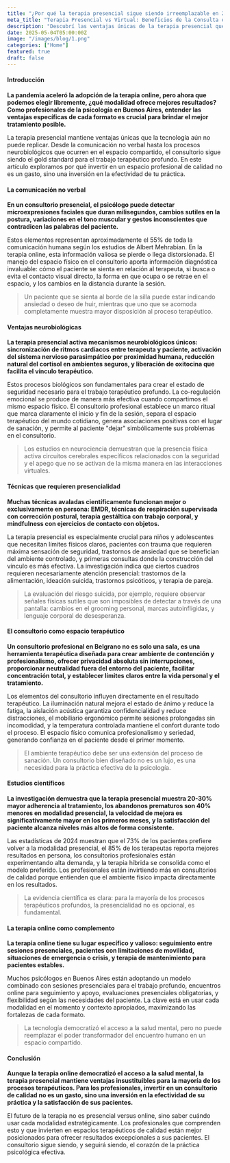 ```yaml
---
title: "¿Por qué la terapia presencial sigue siendo irreemplazable en 2025?"
meta_title: "Terapia Presencial vs Virtual: Beneficios de la Consulta en Consultorio"
description: "Descubrí las ventajas únicas de la terapia presencial que la tecnología no puede reemplazar. Guía completa para psicólogos y pacientes en Buenos Aires."
date: 2025-05-04T05:00:00Z
image: "/images/blog/1.png"
categories: ["Home"]
featured: true
draft: false
---
```


#### Introducción

**La pandemia aceleró la adopción de la terapia online, pero ahora que podemos elegir libremente, ¿qué modalidad ofrece mejores resultados? Como profesionales de la psicología en Buenos Aires, entender las ventajas específicas de cada formato es crucial para brindar el mejor tratamiento posible.**

La terapia presencial mantiene ventajas únicas que la tecnología aún no puede replicar. Desde la comunicación no verbal hasta los procesos neurobiológicos que ocurren en el espacio compartido, el consultorio sigue siendo el gold standard para el trabajo terapéutico profundo. En este artículo exploramos por qué invertir en un espacio profesional de calidad no es un gasto, sino una inversión en la efectividad de tu práctica.

#### La comunicación no verbal

**En un consultorio presencial, el psicólogo puede detectar microexpresiones faciales que duran milisegundos, cambios sutiles en la postura, variaciones en el tono muscular y gestos inconscientes que contradicen las palabras del paciente.**

Estos elementos representan aproximadamente el 55% de toda la comunicación humana según los estudios de Albert Mehrabian. En la terapia online, esta información valiosa se pierde o llega distorsionada. El manejo del espacio físico en el consultorio aporta información diagnóstica invaluable: cómo el paciente se sienta en relación al terapeuta, si busca o evita el contacto visual directo, la forma en que ocupa o se retrae en el espacio, y los cambios en la distancia durante la sesión.

> Un paciente que se sienta al borde de la silla puede estar indicando ansiedad o deseo de huir, mientras que uno que se acomoda completamente muestra mayor disposición al proceso terapéutico.

#### Ventajas neurobiológicas

**La terapia presencial activa mecanismos neurobiológicos únicos: sincronización de ritmos cardíacos entre terapeuta y paciente, activación del sistema nervioso parasimpático por proximidad humana, reducción natural del cortisol en ambientes seguros, y liberación de oxitocina que facilita el vínculo terapéutico.**

Estos procesos biológicos son fundamentales para crear el estado de seguridad necesario para el trabajo terapéutico profundo. La co-regulación emocional se produce de manera más efectiva cuando compartimos el mismo espacio físico. El consultorio profesional establece un marco ritual que marca claramente el inicio y fin de la sesión, separa el espacio terapéutico del mundo cotidiano, genera asociaciones positivas con el lugar de sanación, y permite al paciente "dejar" simbólicamente sus problemas en el consultorio.

> Los estudios en neurociencia demuestran que la presencia física activa circuitos cerebrales específicos relacionados con la seguridad y el apego que no se activan de la misma manera en las interacciones virtuales.

#### Técnicas que requieren presencialidad

**Muchas técnicas avaladas científicamente funcionan mejor o exclusivamente en persona: EMDR, técnicas de respiración supervisada con corrección postural, terapia gestáltica con trabajo corporal, y mindfulness con ejercicios de contacto con objetos.**

La terapia presencial es especialmente crucial para niños y adolescentes que necesitan límites físicos claros, pacientes con trauma que requieren máxima sensación de seguridad, trastornos de ansiedad que se benefician del ambiente controlado, y primeras consultas donde la construcción del vínculo es más efectiva. La investigación indica que ciertos cuadros requieren necesariamente atención presencial: trastornos de la alimentación, ideación suicida, trastornos psicóticos, y terapia de pareja.

> La evaluación del riesgo suicida, por ejemplo, requiere observar señales físicas sutiles que son imposibles de detectar a través de una pantalla: cambios en el grooming personal, marcas autoinfligidas, y lenguaje corporal de desesperanza.

#### El consultorio como espacio terapéutico

**Un consultorio profesional en Belgrano no es solo una sala, es una herramienta terapéutica diseñada para crear ambiente de contención y profesionalismo, ofrecer privacidad absoluta sin interrupciones, proporcionar neutralidad fuera del entorno del paciente, facilitar concentración total, y establecer límites claros entre la vida personal y el tratamiento.**

Los elementos del consultorio influyen directamente en el resultado terapéutico. La iluminación natural mejora el estado de ánimo y reduce la fatiga, la aislación acústica garantiza confidencialidad y reduce distracciones, el mobiliario ergonómico permite sesiones prolongadas sin incomodidad, y la temperatura controlada mantiene el confort durante todo el proceso. El espacio físico comunica profesionalismo y seriedad, generando confianza en el paciente desde el primer momento.

> El ambiente terapéutico debe ser una extensión del proceso de sanación. Un consultorio bien diseñado no es un lujo, es una necesidad para la práctica efectiva de la psicología.

#### Estudios científicos

**La investigación demuestra que la terapia presencial muestra 20-30% mayor adherencia al tratamiento, los abandonos prematuros son 40% menores en modalidad presencial, la velocidad de mejora es significativamente mayor en los primeros meses, y la satisfacción del paciente alcanza niveles más altos de forma consistente.**

Las estadísticas de 2024 muestran que el 73% de los pacientes prefiere volver a la modalidad presencial, el 85% de los terapeutas reporta mejores resultados en persona, los consultorios profesionales están experimentando alta demanda, y la terapia híbrida se consolida como el modelo preferido. Los profesionales están invirtiendo más en consultorios de calidad porque entienden que el ambiente físico impacta directamente en los resultados.

> La evidencia científica es clara: para la mayoría de los procesos terapéuticos profundos, la presencialidad no es opcional, es fundamental.

#### La terapia online como complemento

**La terapia online tiene su lugar específico y valioso: seguimiento entre sesiones presenciales, pacientes con limitaciones de movilidad, situaciones de emergencia o crisis, y terapia de mantenimiento para pacientes estables.**

Muchos psicólogos en Buenos Aires están adoptando un modelo combinado con sesiones presenciales para el trabajo profundo, encuentros online para seguimiento y apoyo, evaluaciones presenciales obligatorias, y flexibilidad según las necesidades del paciente. La clave está en usar cada modalidad en el momento y contexto apropiados, maximizando las fortalezas de cada formato.

> La tecnología democratizó el acceso a la salud mental, pero no puede reemplazar el poder transformador del encuentro humano en un espacio compartido.

#### Conclusión

**Aunque la terapia online democratizó el acceso a la salud mental, la terapia presencial mantiene ventajas insustituibles para la mayoría de los procesos terapéuticos. Para los profesionales, invertir en un consultorio de calidad no es un gasto, sino una inversión en la efectividad de su práctica y la satisfacción de sus pacientes.**

El futuro de la terapia no es presencial versus online, sino saber cuándo usar cada modalidad estratégicamente. Los profesionales que comprenden esto y que invierten en espacios terapéuticos de calidad están mejor posicionados para ofrecer resultados excepcionales a sus pacientes. El consultorio sigue siendo, y seguirá siendo, el corazón de la práctica psicológica efectiva.

